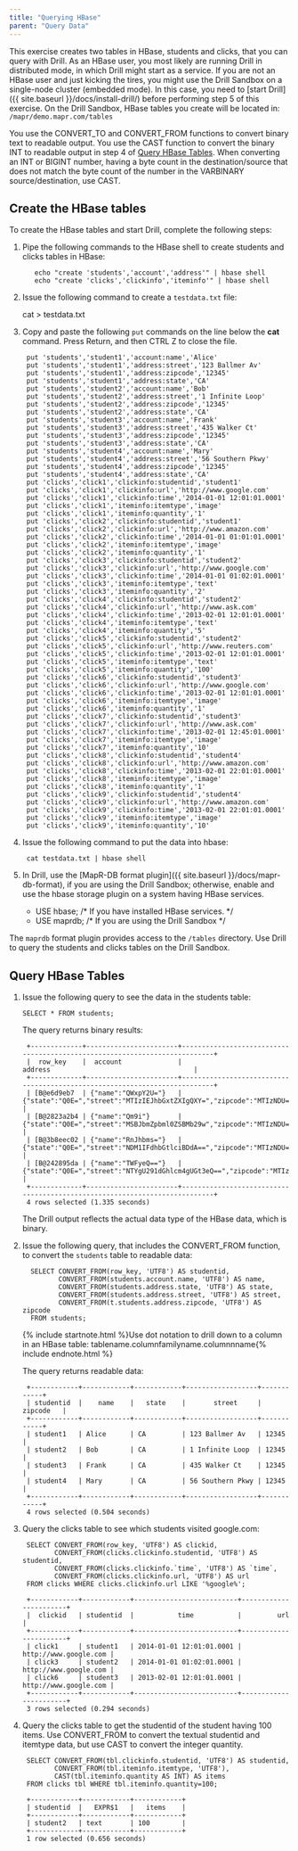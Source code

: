 ```yaml
---
title: "Querying HBase"
parent: "Query Data"
---
```

This exercise creates two tables in HBase, students and clicks, that you can query with Drill. As an HBase user, you most likely are running Drill in distributed mode, in which Drill might start as a service. If you are not an HBase user and just kicking the tires, you might use the Drill Sandbox on a single-node cluster (embedded mode). In this case, you need to [start Drill]({{ site.baseurl }}/docs/install-drill/) before performing step 5 of this exercise. On the Drill Sandbox, HBase tables you create will be located in: `/mapr/demo.mapr.com/tables`

You use the CONVERT_TO and CONVERT_FROM functions to convert binary text to readable output. You use the CAST function to convert the binary INT to readable output in step 4 of [Query HBase Tables]({{site.baseurl}}/docs/querying-hbase/#query-hbase-tables). When converting an INT or BIGINT number, having a byte count in the destination/source that does not match the byte count of the number in the VARBINARY source/destination, use CAST.

## Create the HBase tables

To create the HBase tables and start Drill, complete the following
steps:

1. Pipe the following commands to the HBase shell to create students and  clicks tables in HBase:
  
          echo "create 'students','account','address'" | hbase shell
          echo "create 'clicks','clickinfo','iteminfo'" | hbase shell

2. Issue the following command to create a `testdata.txt` file:

      cat > testdata.txt

3. Copy and paste the following `put` commands on the line below the **cat** command. Press Return, and then CTRL Z to close the file.

        put 'students','student1','account:name','Alice'
        put 'students','student1','address:street','123 Ballmer Av'
        put 'students','student1','address:zipcode','12345'
        put 'students','student1','address:state','CA'
        put 'students','student2','account:name','Bob'
        put 'students','student2','address:street','1 Infinite Loop'
        put 'students','student2','address:zipcode','12345'
        put 'students','student2','address:state','CA'
        put 'students','student3','account:name','Frank'
        put 'students','student3','address:street','435 Walker Ct'
        put 'students','student3','address:zipcode','12345'
        put 'students','student3','address:state','CA'
        put 'students','student4','account:name','Mary'
        put 'students','student4','address:street','56 Southern Pkwy'
        put 'students','student4','address:zipcode','12345'
        put 'students','student4','address:state','CA'
        put 'clicks','click1','clickinfo:studentid','student1'
        put 'clicks','click1','clickinfo:url','http://www.google.com'
        put 'clicks','click1','clickinfo:time','2014-01-01 12:01:01.0001'
        put 'clicks','click1','iteminfo:itemtype','image'
        put 'clicks','click1','iteminfo:quantity','1'
        put 'clicks','click2','clickinfo:studentid','student1'
        put 'clicks','click2','clickinfo:url','http://www.amazon.com'
        put 'clicks','click2','clickinfo:time','2014-01-01 01:01:01.0001'
        put 'clicks','click2','iteminfo:itemtype','image'
        put 'clicks','click2','iteminfo:quantity','1'
        put 'clicks','click3','clickinfo:studentid','student2'
        put 'clicks','click3','clickinfo:url','http://www.google.com'
        put 'clicks','click3','clickinfo:time','2014-01-01 01:02:01.0001'
        put 'clicks','click3','iteminfo:itemtype','text'
        put 'clicks','click3','iteminfo:quantity','2'
        put 'clicks','click4','clickinfo:studentid','student2'
        put 'clicks','click4','clickinfo:url','http://www.ask.com'
        put 'clicks','click4','clickinfo:time','2013-02-01 12:01:01.0001'
        put 'clicks','click4','iteminfo:itemtype','text'
        put 'clicks','click4','iteminfo:quantity','5'
        put 'clicks','click5','clickinfo:studentid','student2'
        put 'clicks','click5','clickinfo:url','http://www.reuters.com'
        put 'clicks','click5','clickinfo:time','2013-02-01 12:01:01.0001'
        put 'clicks','click5','iteminfo:itemtype','text'
        put 'clicks','click5','iteminfo:quantity','100'
        put 'clicks','click6','clickinfo:studentid','student3'
        put 'clicks','click6','clickinfo:url','http://www.google.com'
        put 'clicks','click6','clickinfo:time','2013-02-01 12:01:01.0001'
        put 'clicks','click6','iteminfo:itemtype','image'
        put 'clicks','click6','iteminfo:quantity','1'
        put 'clicks','click7','clickinfo:studentid','student3'
        put 'clicks','click7','clickinfo:url','http://www.ask.com'
        put 'clicks','click7','clickinfo:time','2013-02-01 12:45:01.0001'
        put 'clicks','click7','iteminfo:itemtype','image'
        put 'clicks','click7','iteminfo:quantity','10'
        put 'clicks','click8','clickinfo:studentid','student4'
        put 'clicks','click8','clickinfo:url','http://www.amazon.com'
        put 'clicks','click8','clickinfo:time','2013-02-01 22:01:01.0001'
        put 'clicks','click8','iteminfo:itemtype','image'
        put 'clicks','click8','iteminfo:quantity','1'
        put 'clicks','click9','clickinfo:studentid','student4'
        put 'clicks','click9','clickinfo:url','http://www.amazon.com'
        put 'clicks','click9','clickinfo:time','2013-02-01 22:01:01.0001'
        put 'clicks','click9','iteminfo:itemtype','image'
        put 'clicks','click9','iteminfo:quantity','10'

4. Issue the following command to put the data into hbase:  
  
        cat testdata.txt | hbase shell
5. In Drill, use the [MapR-DB format plugin]({{ site.baseurl }}/docs/mapr-db-format), if you are using the Drill Sandbox; otherwise, enable and use the hbase storage plugin on a system having HBase services.  
   * USE hbase;  /* If you have installed HBase services. */  
   * USE maprdb;  /* If you are using the Drill Sandbox */

The `maprdb` format plugin provides access to the `/tables` directory. Use Drill to query the students and clicks tables on the Drill Sandbox.  

## Query HBase Tables
1. Issue the following query to see the data in the students table:  

       SELECT * FROM students;
   The query returns binary results:
  
        +-------------+-----------------------+---------------------------------------------------------------------------+
        |  row_key    |  account              |                                address                                    |
        +-------------+-----------------------+---------------------------------------------------------------------------+
        | [B@e6d9eb7  | {"name":"QWxpY2U="}   | {"state":"Q0E=","street":"MTIzIEJhbGxtZXIgQXY=","zipcode":"MTIzNDU="}     |
        | [B@2823a2b4 | {"name":"Qm9i"}       | {"state":"Q0E=","street":"MSBJbmZpbml0ZSBMb29w","zipcode":"MTIzNDU="}     |
        | [B@3b8eec02 | {"name":"RnJhbms="}   | {"state":"Q0E=","street":"NDM1IFdhbGtlciBDdA==","zipcode":"MTIzNDU="}     |
        | [B@242895da | {"name":"TWFyeQ=="}   | {"state":"Q0E=","street":"NTYgU291dGhlcm4gUGt3eQ==","zipcode":"MTIzNDU="} |
        +-------------+-----------------------+---------------------------------------------------------------------------+
        4 rows selected (1.335 seconds)

   The Drill output reflects the actual data type of the HBase data, which is binary.

2. Issue the following query, that includes the CONVERT_FROM function, to convert the `students` table to readable data:

         SELECT CONVERT_FROM(row_key, 'UTF8') AS studentid, 
                CONVERT_FROM(students.account.name, 'UTF8') AS name, 
                CONVERT_FROM(students.address.state, 'UTF8') AS state, 
                CONVERT_FROM(students.address.street, 'UTF8') AS street, 
                CONVERT_FROM(t.students.address.zipcode, 'UTF8') AS zipcode 
         FROM students;

    {% include startnote.html %}Use dot notation to drill down to a column in an HBase table: tablename.columnfamilyname.columnnname{% include endnote.html %}
    

    The query returns readable data:

        +------------+------------+------------+------------------+------------+
        | studentid  |    name    |   state    |       street     |  zipcode   |
        +------------+------------+------------+------------------+------------+
        | student1   | Alice      | CA         | 123 Ballmer Av   | 12345      |
        | student2   | Bob        | CA         | 1 Infinite Loop  | 12345      |
        | student3   | Frank      | CA         | 435 Walker Ct    | 12345      |
        | student4   | Mary       | CA         | 56 Southern Pkwy | 12345      |
        +------------+------------+------------+------------------+------------+
        4 rows selected (0.504 seconds)

3. Query the clicks table to see which students visited google.com:
  
        SELECT CONVERT_FROM(row_key, 'UTF8') AS clickid, 
               CONVERT_FROM(clicks.clickinfo.studentid, 'UTF8') AS studentid, 
               CONVERT_FROM(clicks.clickinfo.`time`, 'UTF8') AS `time`,
               CONVERT_FROM(clicks.clickinfo.url, 'UTF8') AS url 
        FROM clicks WHERE clicks.clickinfo.url LIKE '%google%'; 

        +------------+------------+--------------------------+-----------------------+
        |  clickid   | studentid  |           time           |         url           |
        +------------+------------+--------------------------+-----------------------+
        | click1     | student1   | 2014-01-01 12:01:01.0001 | http://www.google.com |
        | click3     | student2   | 2014-01-01 01:02:01.0001 | http://www.google.com |
        | click6     | student3   | 2013-02-01 12:01:01.0001 | http://www.google.com |
        +------------+------------+--------------------------+-----------------------+
        3 rows selected (0.294 seconds)

4. Query the clicks table to get the studentid of the student having 100 items. Use CONVERT_FROM to convert the textual studentid and itemtype data, but use CAST to convert the integer quantity.

        SELECT CONVERT_FROM(tbl.clickinfo.studentid, 'UTF8') AS studentid, 
               CONVERT_FROM(tbl.iteminfo.itemtype, 'UTF8'), 
               CAST(tbl.iteminfo.quantity AS INT) AS items 
        FROM clicks tbl WHERE tbl.iteminfo.quantity=100;

        +------------+------------+------------+
        | studentid  |   EXPR$1   |   items    |
        +------------+------------+------------+
        | student2   | text       | 100        |
        +------------+------------+------------+
        1 row selected (0.656 seconds)